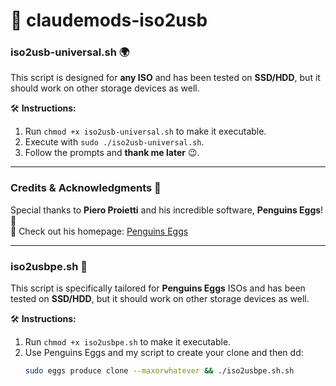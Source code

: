 # 🚀 claudemods-iso2usb

### **iso2usb-universal.sh** 🌍  
This script is designed for **any ISO** and has been tested on **SSD/HDD**, but it should work on other storage devices as well.  

🛠️ **Instructions:**  
1. Run `chmod +x iso2usb-universal.sh` to make it executable.  
2. Execute with `sudo ./iso2usb-universal.sh`.  
3. Follow the prompts and **thank me later** 😉.  

---

### **Credits & Acknowledgments** 🙏  
Special thanks to **Piero Proietti** and his incredible software, **Penguins Eggs**! 🐧  
🔗 Check out his homepage: [Penguins Eggs](https://penguins--eggs-net.translate.goog/?_x_tr_sl=auto&_x_tr_tl=en&_x_tr_hl=en&_x_tr_pto=wapp&_x_tr_hist=true)  

---

### **iso2usbpe.sh** 🐧  
This script is specifically tailored for **Penguins Eggs** ISOs and has been tested on **SSD/HDD**, but it should work on other storage devices as well.  

🛠️ **Instructions:**  
1. Run `chmod +x iso2usbpe.sh` to make it executable.  
2. Use Penguins Eggs and my script to create your clone and then dd:  
   ```bash
   sudo eggs produce clone --maxorwhatever && ./iso2usbpe.sh.sh
